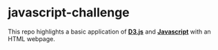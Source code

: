 # javascript-challenge

This repo highlights a basic application of <b>[D3.js](https://d3js.org/)</b> and <b>[Javascript](https://www.javascript.com/)</b> with an HTML webpage.


